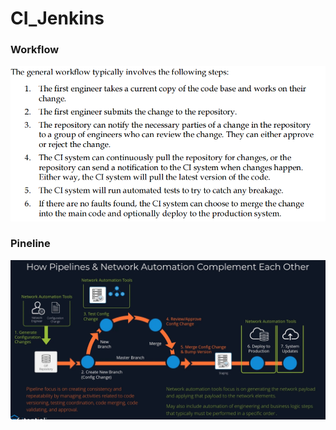 # CI_Jenkins

### Workflow


![image.png](/01.Documentation/image/CI_workflow.png)




### Pineline

![image.png](/01.Documentation/image/pineline.png)
